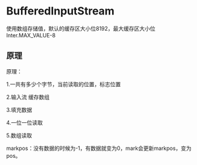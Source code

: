# BufferedInputStream

使用数组存储值，默认的缓存区大小位8192，最大缓存区大小位Inter.MAX_VALUE-8

## 原理

原理：

1.一共有多少个字节，当前读取的位置，标志位置

2.输入流    缓存数组

3.填充数据

4.一位一位读取

5.数组读取


markpos：没有数据的时候为-1，有数据就变为0，mark会更新markpos，变为pos。


